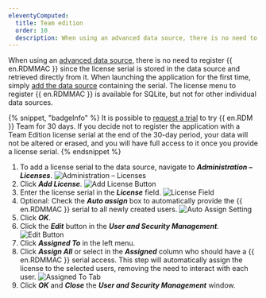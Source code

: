 ```yaml
---
eleventyComputed:
  title: Team edition
  order: 10
  description: When using an advanced data source, there is no need to register {{ en.RDMMAC }} since the license serial is stored in the data source and retrieved directly from it.
---
```

When using an [advanced data source](/rdm/mac/data-sources/data-sources-types/advanced-data-sources/), there is no need to register {{ en.RDMMAC }} since the license serial is stored in the data source and retrieved directly from it. When launching the application for the first time, simply [add the data source](/workspace/workspace-browser-extension/remote-desktop-manager/using-workspace-browser-extension/create-account-website/) containing the serial. The license menu to register {{ en.RDMMAC }} is available for SQLite, but not for other individual data sources.

{% snippet, "badgeInfo" %}
It is possible to [request a trial](/rdm/mac/installation/client/registration/trial-request/) to try {{ en.RDM }} Team for 30 days. If you decide not to register the application with a Team Edition license serial at the end of the 30-day period, your data will not be altered or erased, and you will have full access to it once you provide a license serial.
{% endsnippet %}

1. To add a license serial to the data source, navigate to ***Administration – Licenses***.
![Administration – Licenses](https://cdnweb.devolutions.net/docs/docs_en_rdm_mac_RDMMac0000.png)
1. Click ***Add License***.
![Add License Button](https://cdnweb.devolutions.net/docs/docs_en_rdm_mac_RDMMac0001.png)
1. Enter the license serial in the ***License*** field.
![License Field](https://cdnweb.devolutions.net/docs/docs_en_rdm_mac_RDMMac0002.png)
1. Optional: Check the ***Auto assign*** box to automatically provide the {{ en.RDMMAC }} serial to all newly created users.
![Auto Assign Setting](https://cdnweb.devolutions.net/docs/docs_en_rdm_mac_RDMMac0003.png)
1. Click ***OK***.
1. Click the ***Edit*** button in the ***User and Security Management***.
![Edit Button](https://cdnweb.devolutions.net/docs/docs_en_rdm_mac_RDMMac0004.png)
1. Click ***Assigned To*** in the left menu.
1. Click ***Assign All*** or select in the ***Assigned*** column who should have a {{ en.RDMMAC }} serial access. This step will automatically assign the license to the selected users, removing the need to interact with each user.
![Assigned To Tab](https://cdnweb.devolutions.net/docs/docs_en_rdm_mac_RDMMac0005.png)
1. Click ***OK*** and ***Close*** the ***User and Security Management*** window.